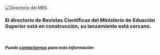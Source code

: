 <br>
<div>
    <div class="row">
        <div class="col-xs-12 col-sm-4 text-center text-middle">
            <img class="img-fluid" src="/static/images/mes.png" alt="Directorio del MES"  title="Directorio del MES">
        </div>
        <div class="col-xs-12 col-sm-7 col-sm-offset-1">            
            <h3> 
                El directorio de Revistas Científicas del Ministerio de Eduación Superior está en construcción, su lanzamiento está cercano.
            </h3>
            <br/>
            <h5> 
                Puede <a href="/#divcontacto">contactarnos</a> para más información
            </h5>
        </div>
    </div>
</div>     

<br>